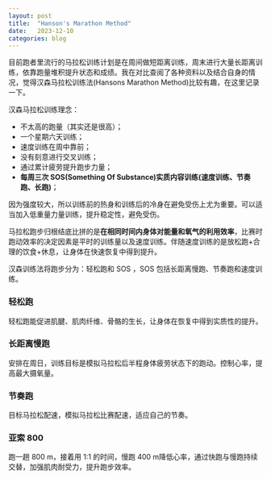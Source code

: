 ```yaml
---
layout: post
title:  "Hanson's Marathon Method"
date:   2023-12-10
categories: blog
---
```


目前跑者里流行的马拉松训练计划是在周间做短距离训练，周末进行大量长距离训练，依靠跑量堆积提升状态和成绩。我在对比查阅了各种资料以及结合自身的情况，觉得汉森马拉松训练法(Hansons Marathon Method)比较有趣，在这里记录一下。

汉森马拉松训练理念：
- 不太高的跑量（其实还是很高）；
- 一个星期六天训练；
- 速度训练在周中靠前；
- 没有刻意进行交叉训练；
- 通过累计疲劳提升跑步力量；
- **每周三次 SOS(Something Of Substance)实质内容训练(速度训练、节奏跑、长跑)**；

因为强度较大，所以训练前的热身和训练后的冷身在避免受伤上尤为重要。可以适当加入低重量力量训练，提升稳定性，避免受伤。

马拉松跑步归根结底比拼的是**在相同时间内身体对能量和氧气的利用效率**，比赛时跑动效率的决定因素是平时的训练量以及速度训练。伴随速度训练的是放松跑+合理的饮食+休息，让身体在快速恢复中得到提升。

汉森训练法将跑步分为：轻松跑和 SOS ，SOS 包括长距离慢跑、节奏跑和速度训练。

### 轻松跑
轻松跑能促进肌腱、肌肉纤维、骨骼的生长，让身体在恢复中得到实质性的提升。

### 长距离慢跑
安排在周日，训练目标是模拟马拉松后半程身体疲劳状态下的跑动。控制心率，提高最大摄氧量。

### 节奏跑
目标马拉松配速，模拟马拉松比赛配速，适应自己的节奏。

### 亚索 800
跑一趟 800 m，接着用 1:1 的时间，慢跑 400 m降低心率，通过快跑与慢跑持续交替，加强肌肉耐受力，提升跑步效率。